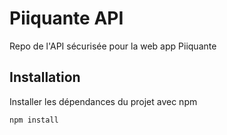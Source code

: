 # Piiquante API

Repo de l'API sécurisée pour la web app Piiquante

## Installation

Installer les dépendances du projet avec npm

```bash
npm install
```
